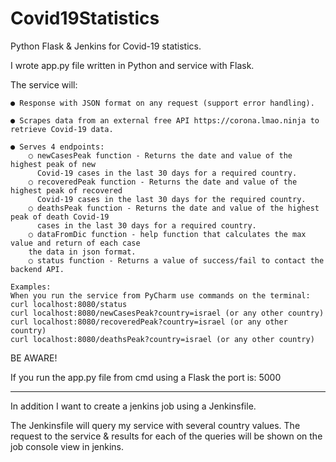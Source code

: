# Covid19Statistics
Python Flask & Jenkins for Covid-19 statistics.

I wrote app.py file written in Python and service with Flask.

The service will:

    ● Response with JSON format on any request (support error handling).
    
    ● Scrapes data from an external free API https://corona.lmao.ninja to retrieve Covid-19 data.
    
    ● Serves 4 endpoints:
        ○ newCasesPeak function - Returns the date and value of the highest peak of new
          Covid-19 cases in the last 30 days for a required country.
        ○ recoveredPeak function - Returns the date and value of the highest peak of recovered
          Covid-19 cases in the last 30 days for the required country.
        ○ deathsPeak function - Returns the date and value of the highest peak of death Covid-19
          cases in the last 30 days for a required country.
        ○ dataFromDic function - help function that calculates the max value and return of each case 
        the data in json format.
        ○ status function - Returns a value of success/fail to contact the backend API.
        
    Examples:    
    When you run the service from PyCharm use commands on the terminal: 
    curl localhost:8080/status
    curl localhost:8080/newCasesPeak?country=israel (or any other country)
    curl localhost:8080/recoveredPeak?country=israel (or any other country)
    curl localhost:8080/deathsPeak?country=israel (or any other country)
    
   BE AWARE! 
   
   If you run the app.py file from cmd using a Flask the port is: 5000
   
---------------------------------------------------------------------------------------------------------------------------------------------------------------------------------

In addition I want to create a jenkins job using a Jenkinsfile.

The Jenkinsfile will query my service with several country values. The request to the service &
results for each of the queries will be shown on the job console view in jenkins.
